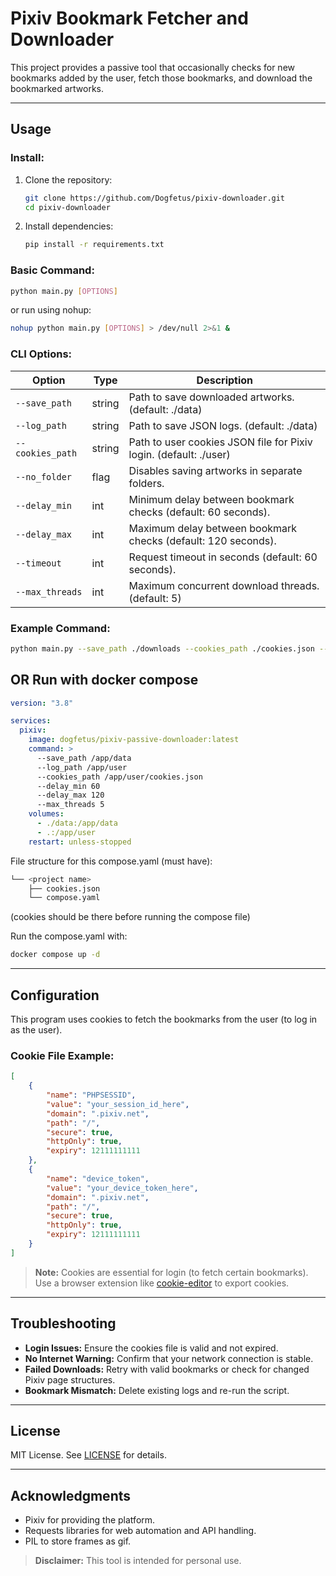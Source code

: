 # Pixiv Bookmark Fetcher and Downloader

This project provides a passive tool that occasionally checks for new bookmarks added by the user, fetch those bookmarks, and download the bookmarked artworks.

---

## Usage

### Install:

1. Clone the repository:
   ```bash
   git clone https://github.com/Dogfetus/pixiv-downloader.git
   cd pixiv-downloader
   ```
2. Install dependencies:
   ```bash
   pip install -r requirements.txt
   ```

### Basic Command:
```bash
python main.py [OPTIONS]
```
or run using nohup:
```bash
nohup python main.py [OPTIONS] > /dev/null 2>&1 &
```

### CLI Options:
| Option            | Type   | Description                                                    |
|-------------------|--------|----------------------------------------------------------------|
| `--save_path`     | string | Path to save downloaded artworks. (default: ./data)            |
| `--log_path`      | string | Path to save JSON logs. (default: ./data)                      |
| `--cookies_path`  | string | Path to user cookies JSON file for Pixiv login. (default: ./user)|
| `--no_folder`     | flag   | Disables saving artworks in separate folders.                  |
| `--delay_min`     | int    | Minimum delay between bookmark checks (default: 60 seconds).   |
| `--delay_max`     | int    | Maximum delay between bookmark checks (default: 120 seconds).  |
| `--timeout`       | int    | Request timeout in seconds (default: 60 seconds).              |
| `--max_threads`   | int    | Maximum concurrent download threads. (default: 5)              |

### Example Command:
```bash
python main.py --save_path ./downloads --cookies_path ./cookies.json --delay_min 60 --delay_max 120
```

## OR Run with docker compose

```yaml
version: "3.8"

services:
  pixiv:
    image: dogfetus/pixiv-passive-downloader:latest
    command: >
      --save_path /app/data
      --log_path /app/user
      --cookies_path /app/user/cookies.json
      --delay_min 60 
      --delay_max 120 
      --max_threads 5
    volumes:
      - ./data:/app/data
      - .:/app/user
    restart: unless-stopped 
```

File structure for this compose.yaml (must have):
```bash
└── <project name>
    ├── cookies.json
    └── compose.yaml
```
 (cookies should be there before running the compose file)

Run the compose.yaml with:

```bash
docker compose up -d
```

---

## Configuration
This program uses cookies to fetch the bookmarks from the user (to log in as the user).

### Cookie File Example:
```json
[
    {
        "name": "PHPSESSID",
        "value": "your_session_id_here",
        "domain": ".pixiv.net",
        "path": "/",
        "secure": true,
        "httpOnly": true,
        "expiry": 12111111111
    },
    {
        "name": "device_token",
        "value": "your_device_token_here",
        "domain": ".pixiv.net",
        "path": "/",
        "secure": true,
        "httpOnly": true,
        "expiry": 12111111111 
    }
]
```

> **Note:** Cookies are essential for login (to fetch certain bookmarks). Use a browser extension like [cookie-editor](https://cookie-editor.com/) to export cookies.


---

## Troubleshooting
- **Login Issues:** Ensure the cookies file is valid and not expired.
- **No Internet Warning:** Confirm that your network connection is stable.
- **Failed Downloads:** Retry with valid bookmarks or check for changed Pixiv page structures.
- **Bookmark Mismatch:** Delete existing logs and re-run the script.

---

## License
MIT License. See [LICENSE](LICENSE) for details.

---

## Acknowledgments
- Pixiv for providing the platform.
- Requests libraries for web automation and API handling.
- PIL to store frames as gif.

> **Disclaimer:** This tool is intended for personal use.


